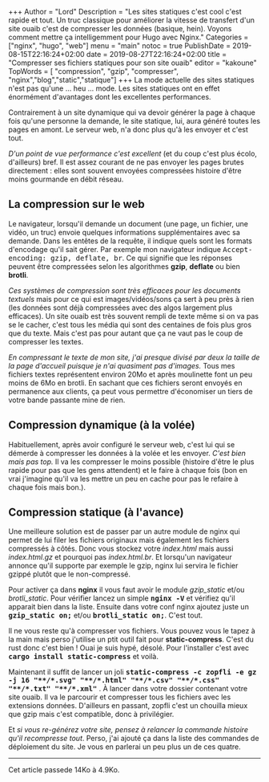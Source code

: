 +++
Author = "Lord"
Description = "Les sites statiques c'est cool c'est rapide et tout. Un truc classique pour améliorer la vitesse de transfert d'un site ouaib c'est de compresser les données (basique, hein). Voyons comment mettre ça intelligemment pour Hugo avec Nginx."
Categories = ["nginx", "hugo", "web"]
menu = "main"
notoc = true
PublishDate = 2019-08-15T22:16:24+02:00
date = 2019-08-27T22:16:24+02:00
title = "Compresser ses fichiers statiques pour son site ouaib"
editor = "kakoune"
TopWords = [  "compression", "gzip", "compresser", "nginx","blog","static","statique"]
+++
La mode actuelle des sites statiques n'est pas qu'une … heu … mode.
Les sites statiques ont en effet énormément d'avantages dont les excellentes performances.

Contrairement à un site dynamique qui va devoir générer la page à chaque fois qu'une personne la demande, le site statique, lui, aura généré toutes les pages en amont.
Le serveur web, n'a donc plus qu'à les envoyer et c'est tout.

*D'un point de vue performance c'est excellent* (et du coup c'est plus écolo, d'ailleurs) bref.
Il est assez courant de ne pas envoyer les pages brutes directement : elles sont souvent envoyées compressées histoire d'être moins gourmande en débit réseau.

## La compression sur le web
Le navigateur, lorsqu'il demande un document (une page, un fichier, une vidéo, un truc) envoie quelques informations supplémentaires avec sa demande.
Dans les entêtes de la requête, il indique quels sont les formats d'encodage qu'il sait gérer.
Par exemple mon navigateur indique <samp>Accept-encoding: gzip, deflate, br</samp>.
Ce qui signifie que les réponses peuvent être compressées selon les algorithmes **gzip**, **deflate** ou bien **brotli**.

*Ces systèmes de compression sont très efficaces pour les documents textuels* mais pour ce qui est images/vidéos/sons ça sert à peu près à rien (les données sont déjà compressées avec des algos largement plus efficaces).
Un site ouaib est très souvent rempli de texte même si on va pas se le cacher, c'est tous les média qui sont des centaines de fois plus gros que du texte.
Mais c'est pas pour autant que ça ne vaut pas le coup de compresser les textes.

*En compressant le texte de mon site, j'ai presque divisé par deux la taille de la page d'accueil puisque je n'ai quasiment pas d'images.*
Tous mes fichiers textes représentent environ 20Mo et après moulinette font un peu moins de 6Mo en brotli.
En sachant que ces fichiers seront envoyés en permanence aux clients, ça peut vous permettre d'économiser un tiers de votre bande passante mine de rien.

## Compression dynamique (à la volée)
Habituellement, après avoir configuré le serveur web, c'est lui qui se démerde à compresser les données à la volée et les envoyer.
*C'est bien mais pas top.*
Il va les compresser le moins possible (histoire d'être le plus rapide pour pas que les gens attendent) et le faire à chaque fois (bon en vrai j'imagine qu'il va les mettre un peu en cache pour pas le refaire à chaque fois mais bon.).

## Compression statique (à l'avance)
Une meilleure solution est de passer par un autre module de nginx qui permet de lui filer les fichiers originaux mais également les fichiers compressés à côtés.
Donc vous stockez votre *index.html* mais aussi *index.html.gz* et pourquoi pas *index.html.br*.
Et lorsqu'un navigateur annonce qu'il supporte par exemple le gzip, nginx lui servira le fichier gzippé plutôt que le non-compressé.

Pour activer ça dans **nginx** il vous faut avoir le module *gzip_static* et/ou *brotli_static*.
Pour vérifier lancez un simple **<samp>nginx -V</samp>** et vérifiez qu'il apparait bien dans la liste.
Ensuite dans votre conf nginx ajoutez juste un **<samp>gzip_static on;</samp>** et/ou **<samp>brotli_static on;</samp>**.
C'est tout.

Il ne vous reste qu'à compresser vos fichiers.
Vous pouvez vous le tapez à la main mais perso j'utilise un ptit outil fait pour **static-compress**.
C'est du rust donc c'est bien !
Ouai je suis hypé, désolé.
Pour l'installer c'est avec **<samp>cargo install static-compress</samp>** et voilà.

Maintenant il suffit de lancer un joli **<samp>static-compress -c zopfli -e gz -j 16 "\*\*/\*.svg" "\*\*/\*.html" "\*\*/\*.csv" "\*\*/\*.css" "\*\*/\*.txt" "\*\*/\*.xml"</samp>** .
À lancer dans votre dossier contenant votre site ouaib.
Il va le parcourir et compresser tous les fichiers avec les extensions données.
D'ailleurs en passant, zopfli c'est un chouilla mieux que gzip mais c'est compatible, donc à privilégier.

Et *si vous re-générez votre site, pensez à relancer la commande histoire qu'il recompresse tout*.
Perso, j'ai ajouté ça dans la liste des commandes de déploiement du site.
Je vous en parlerai un peu plus un de ces quatre.

-------
Cet article passede 14Ko à 4.9Ko.
